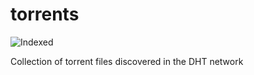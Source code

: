 torrents 
========
![Indexed](https://img.shields.io/badge/indexed-162654-blue)

Collection of torrent files discovered in the DHT network
